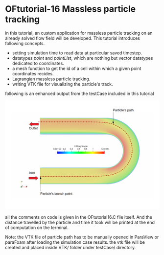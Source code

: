 # OFtutorial-16 Massless particle tracking
in this tutorial, an custom application for massless particle tracking on an already solved flow field
will be developed. This tutorial introduces following concepts.

* setting simulation time to read data at particular saved timestep.
* datatypes *point* and *pointList*, which are nothing but vector datatypes dedicated to coordinates.
* a mesh function to get the id of a cell within which a given point coordinates recides.
* Lagrangian massless particle tracking.
* writing VTK file for visualizing the particle's track.

following is an enhanced output from the testCase included in this tutorial

![output](sampleOutput.png)

all the comments on code is given in the OFtutorial16.C file itself. And the distance
travelled by the particle and time it took will be printed at the end of computation on
the terminal.

Note: the VTK file of particle path has to be manually opened in ParaView or paraFoam
after loading the simulation case results. the vtk file will be created and placed
inside VTK/ folder under testCase/ directory.

